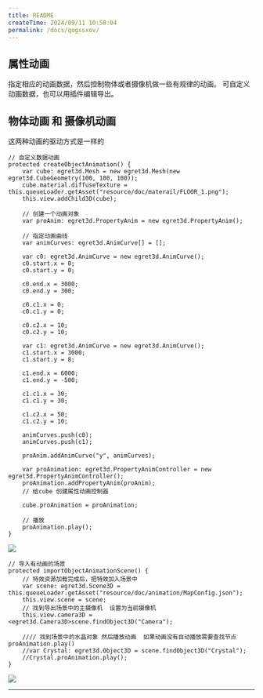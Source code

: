```yaml
---
title: README
createTime: 2024/09/11 10:50:04
permalink: /docs/qogssxov/
---
```

属性动画
----------
指定相应的动画数据，然后控制物体或者摄像机做一些有规律的动画。 可自定义动画数据，也可以用插件编辑导出。

物体动画 和 摄像机动画
----------
这两种动画的驱动方式是一样的

    // 自定义数据动画
    protected createObjectAnimation() {
        var cube: egret3d.Mesh = new egret3d.Mesh(new egret3d.CubeGeometry(100, 100, 100));
        cube.material.diffuseTexture = this.queueLoader.getAsset("resource/doc/materail/FLOOR_1.png");
        this.view.addChild3D(cube);

        // 创建一个动画对象
        var proAnim: egret3d.PropertyAnim = new egret3d.PropertyAnim();

        // 指定动画曲线
        var animCurves: egret3d.AnimCurve[] = [];

        var c0: egret3d.AnimCurve = new egret3d.AnimCurve();
        c0.start.x = 0;
        c0.start.y = 0;

        c0.end.x = 3000;
        c0.end.y = 300;

        c0.c1.x = 0;
        c0.c1.y = 0;

        c0.c2.x = 10;
        c0.c2.y = 10;

        var c1: egret3d.AnimCurve = new egret3d.AnimCurve();
        c1.start.x = 3000;
        c1.start.y = 8;

        c1.end.x = 6000;
        c1.end.y = -500;

        c1.c1.x = 30;
        c1.c1.y = 30;

        c1.c2.x = 50;
        c1.c2.y = 10;

        animCurves.push(c0);
        animCurves.push(c1);

        proAnim.addAnimCurve("y", animCurves);

        var proAnimation: egret3d.PropertyAnimController = new egret3d.PropertyAnimController();
        proAnimation.addPropertyAnim(proAnim);
        // 给cube 创建属性动画控制器

        cube.proAnimation = proAnimation;

        // 播放
        proAnimation.play();
    }

![](Img_3.gif)

    // 导入有动画的场景
    protected importObjectAnimationScene() {
        // 特效资源加载完成后，把特效加入场景中
        var scene: egret3d.Scene3D = this.queueLoader.getAsset("resource/doc/animation/MapConfig.json");
        this.view.scene = scene;
        // 找到导出场景中的主摄像机  设置为当前摄像机
        this.view.camera3D = <egret3d.Camera3D>scene.findObject3D("Camera");

        //// 找到场景中的水晶对象 然后播放动画  如果动画没有自动播放需要查找节点proAnimation.play()
        //var Crystal: egret3d.Object3D = scene.findObject3D("Crystal");
        //Crystal.proAnimation.play();
    }

![](Img_4.gif)

----------
